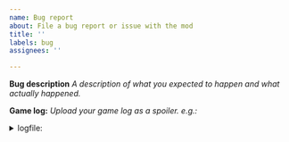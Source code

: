 ```yaml
---
name: Bug report
about: File a bug report or issue with the mod
title: ''
labels: bug
assignees: ''

---
```


**Bug description**
*A description of what you expected to happen and what actually happened.*

**Game log:**
*Upload your game log as a spoiler. e.g.:*
<details>
  <summary>logfile:</summary>

  ```log
  // Here comes your log
  ```

</details>